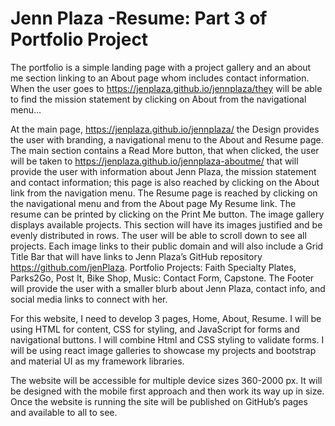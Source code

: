 # Jenn Plaza -Resume: Part 3 of Portfolio Project


The portfolio is a simple landing page with a project gallery and an about me section linking to an About page whom includes  contact information.  When the user goes to https://jenplaza.github.io/jennplaza/they will be able to find the mission statement by clicking on About from the navigational menu…

At the main page, https://jenplaza.github.io/jennplaza/ the Design provides the user with branding, a navigational menu to the About and Resume page. The main section contains a Read More button, that when clicked, the user will be taken to https://jenplaza.github.io/jennplaza-aboutme/ that will provide the user with information about Jenn Plaza, the mission statement and contact information; this page is also reached by clicking on the About link from the navigation menu. The Resume page is reached by clicking on the navigational menu and from the About page My Resume link. The resume can be printed by clicking on the Print Me button. The image gallery displays available projects. This section will have its images justified and be evenly distributed in rows. The user will be able to scroll down to see all projects. Each image links to their public domain and will also include a Grid Title Bar that will have links to Jenn Plaza’s GitHub repository https://github.com/jenPlaza.  Portfolio Projects: Faith Specialty Plates, Parks2Go, Post It, Bike Shop, Music: Contact Form, Capstone. The Footer will provide the user with a smaller blurb about Jenn Plaza, contact info, and social media links to connect with her. 

For this website, I need to develop 3 pages, Home, About, Resume. I will be using HTML for content, CSS for styling, and JavaScript for forms and navigational buttons. I will combine Html and CSS styling to validate forms. I will be using react image galleries to showcase my projects and bootstrap and material UI as my framework libraries.

The website will be accessible for multiple device sizes 360-2000 px.  It will be designed with the mobile first approach and then work its way up in size. Once the website is running the site will be published on GitHub’s pages and available to all to see.
